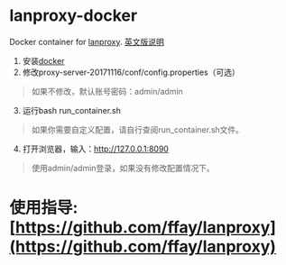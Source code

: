 # lanproxy-docker
Docker container for [lanproxy](https://github.com/ffay/lanproxy). 
[英文版说明](https://github.com/huangxinping/lanproxy-docker/blob/master/README.md)

1. 安装[docker](https://www.docker.com)
2. 修改proxy-server-20171116/conf/config.properties（可选）    
> 如果不修改，默认账号密码：admin/admin   

3. 运行bash run_container.sh
> 如果你需要自定义配置，请自行查阅run_container.sh文件。
4. 打开浏览器，输入：http://127.0.0.1:8090
> 使用admin/admin登录，如果没有修改配置情况下。

# 使用指导: [https://github.com/ffay/lanproxy](https://github.com/ffay/lanproxy)


